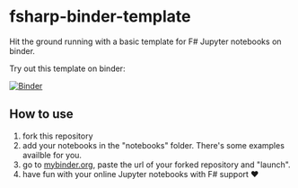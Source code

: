 # fsharp-binder-template
Hit the ground running with a basic template for F# Jupyter notebooks on binder.

Try out this template on binder:

[![Binder](https://mybinder.org/badge_logo.svg)](https://mybinder.org/v2/gh/jovaneyck/fsharp-binder-template/HEAD)

## How to use

1. fork this repository
2. add your notebooks in the "notebooks" folder. There's some examples availble for you.
3. go to [mybinder.org](https://mybinder.org/), paste the url of your forked repository and "launch".
4. have fun with your online Jupyter notebooks with F# support ♥
